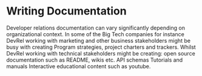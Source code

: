 # Writing Documentation

Developer relations documentation can vary significantly depending on organizational context. In some of the Big Tech companies for instance DevRel working with marketing and other business stakeholders might be busy with creating Program strategies, project charters and trackers. Whilst DevRel working with technical stakeholders might be creating:
open source documentation such as README, wikis etc.
API schemas 
Tutorials and manuals
Interactive educational content such as youtube.
